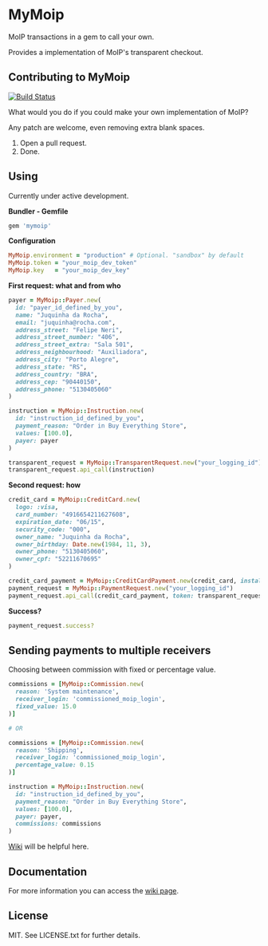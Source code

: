MyMoip
======

MoIP transactions in a gem to call your own.

Provides a implementation of MoIP's transparent checkout.

Contributing to MyMoip
----------------------

[![Build Status](https://secure.travis-ci.org/Irio/mymoip.png)](http://travis-ci.org/Irio/mymoip)

What would you do if you could make your own implementation of MoIP?

Any patch are welcome, even removing extra blank spaces.

1. Open a pull request.
2. Done.

Using
-----

Currently under active development.

**Bundler - Gemfile**
```ruby
gem 'mymoip'
```

**Configuration**
```ruby
MyMoip.environment = "production" # Optional. "sandbox" by default
MyMoip.token = "your_moip_dev_token"
MyMoip.key   = "your_moip_dev_key"
```

**First request: what and from who**
```ruby
payer = MyMoip::Payer.new(
  id: "payer_id_defined_by_you",
  name: "Juquinha da Rocha",
  email: "juquinha@rocha.com",
  address_street: "Felipe Neri",
  address_street_number: "406",
  address_street_extra: "Sala 501",
  address_neighbourhood: "Auxiliadora",
  address_city: "Porto Alegre",
  address_state: "RS",
  address_country: "BRA",
  address_cep: "90440150",
  address_phone: "5130405060"
)

instruction = MyMoip::Instruction.new(
  id: "instruction_id_defined_by_you",
  payment_reason: "Order in Buy Everything Store",
  values: [100.0],
  payer: payer
)

transparent_request = MyMoip::TransparentRequest.new("your_logging_id")
transparent_request.api_call(instruction)
```

**Second request: how**
```ruby
credit_card = MyMoip::CreditCard.new(
  logo: :visa,
  card_number: "4916654211627608",
  expiration_date: "06/15",
  security_code: "000",
  owner_name: "Juquinha da Rocha",
  owner_birthday: Date.new(1984, 11, 3),
  owner_phone: "5130405060",
  owner_cpf: "52211670695"
)

credit_card_payment = MyMoip::CreditCardPayment.new(credit_card, installments: 1)
payment_request = MyMoip::PaymentRequest.new("your_logging_id")
payment_request.api_call(credit_card_payment, token: transparent_request.token)
```

**Success?**
```ruby
payment_request.success?
```

Sending payments to multiple receivers
--------------------------------------

Choosing between commission with fixed or percentage value.

```ruby
commissions = [MyMoip::Commission.new(
  reason: 'System maintenance',
  receiver_login: 'commissioned_moip_login',
  fixed_value: 15.0
)]

# OR

commissions = [MyMoip::Commission.new(
  reason: 'Shipping',
  receiver_login: 'commissioned_moip_login',
  percentage_value: 0.15
)]
```

```ruby
instruction = MyMoip::Instruction.new(
  id: "instruction_id_defined_by_you",
  payment_reason: "Order in Buy Everything Store",
  values: [100.0],
  payer: payer,
  commissions: commissions
)
```

[Wiki](https://github.com/Irio/mymoip/wiki/Sending-payments-to-multiple-receivers) will be helpful here.

Documentation
-------------

For more information you can access the [wiki page](https://github.com/Irio/mymoip/wiki).

License
-------

MIT. See LICENSE.txt for further details.

